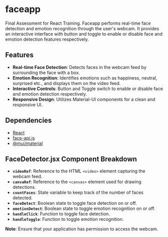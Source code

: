 # faceapp
Final Assessment for React Training. Faceapp performs real-time face detection and emotion recognition through the user's webcam. It provides an interactive interface with button and toggle to enable or disable face and emotion detection features respectively.

## Features

- **Real-time Face Detection**: Detects faces in the webcam feed by surrounding the face with a box.
- **Emotion Recognition**: Identifies emotions such as happiness, neutral, surprised etc., and displays them on the video feed.
- **Interactive Controls**: Button and Toggle switch to enable or disable face and emotion detection respectively.
- **Responsive Design**: Utilizes Material-UI components for a clean and responsive UI.

## Dependencies

- [React](https://reactjs.org/)
- [face-api.js](https://github.com/justadudewhohacks/face-api.js)
- [@mui/material](https://mui.com/)

## FaceDetector.jsx Component Breakdown

- **`videoRef`**: Reference to the HTML `<video>` element capturing the webcam feed.
- **`canvaRef`**: Reference to the `<canvas>` element used for drawing detections.
- **`countFaces`**: State variable to keep track of the number of faces detected.
- **`faceDetect`**: Boolean state to toggle face detection on or off.
- **`emotionDetect`**: Boolean state to toggle emotion recognition on or off.
- **`handleClick`**: Function to toggle face detection.
- **`handleToggle`**: Function to toggle emotion recognition.

**Note**: Ensure that your application has permission to access the webcam.
